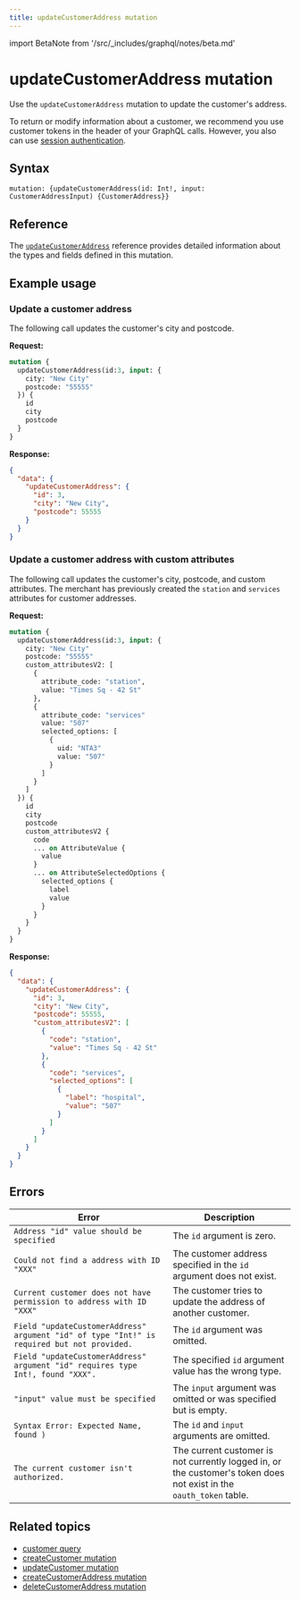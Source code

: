 ```yaml
---
title: updateCustomerAddress mutation
---
```


import BetaNote from '/src/_includes/graphql/notes/beta.md'

# updateCustomerAddress mutation

Use the `updateCustomerAddress` mutation to update the customer's address.

To return or modify information about a customer, we recommend you use customer tokens in the header of your GraphQL calls. However, you also can use [session authentication](https://developer.adobe.com/commerce/webapi/get-started/authentication/gs-authentication-session).

## Syntax

`mutation: {updateCustomerAddress(id: Int!, input: CustomerAddressInput) {CustomerAddress}}`

## Reference

The [`updateCustomerAddress`](https://developer.adobe.com/commerce/webapi/graphql-api/index.html#mutation-updateCustomerAddress) reference provides detailed information about the types and fields defined in this mutation.

## Example usage

### Update a customer address

The following call updates the customer's city and postcode.

**Request:**

```graphql
mutation {
  updateCustomerAddress(id:3, input: {
    city: "New City"
    postcode: "55555"
  }) {
    id
    city
    postcode
  }
}
```

**Response:**

```json
{
  "data": {
    "updateCustomerAddress": {
      "id": 3,
      "city": "New City",
      "postcode": 55555
    }
  }
}
```

### Update a customer address with custom attributes

<BetaNote />

The following call updates the customer's city, postcode, and custom attributes. The merchant has previously created the `station` and `services` attributes for customer addresses.

**Request:**

```graphql
mutation {
  updateCustomerAddress(id:3, input: {
    city: "New City"
    postcode: "55555"
    custom_attributesV2: [
      {
        attribute_code: "station",
        value: "Times Sq - 42 St"
      },
      {
        attribute_code: "services"
        value: "507"
        selected_options: [
          {
            uid: "NTA3"
            value: "507"
          }
        ]
      }
    ]
  }) {
    id
    city
    postcode
    custom_attributesV2 {
      code
      ... on AttributeValue {
        value
      }
      ... on AttributeSelectedOptions {
        selected_options {
          label
          value
        }
      }
    }
  }
}
```

**Response:**

```json
{
  "data": {
    "updateCustomerAddress": {
      "id": 3,
      "city": "New City",
      "postcode": 55555,
      "custom_attributesV2": [
        {
          "code": "station",
          "value": "Times Sq - 42 St"
        },
        {
          "code": "services",
          "selected_options": [
            {
              "label": "hospital",
              "value": "507"
            }
          ]
        }
      ]
    }
  }
}
```

## Errors

Error | Description
--- | ---
`Address "id" value should be specified` | The `id` argument is zero.
`Could not find a address with ID "XXX"` | The customer address specified in the `id` argument does not exist.
`Current customer does not have permission to address with ID "XXX"` | The customer tries to update the address of another customer.
`Field "updateCustomerAddress" argument "id" of type "Int!" is required but not provided.` | The `id` argument was omitted.
`Field "updateCustomerAddress" argument "id" requires type Int!, found "XXX".` | The specified `id` argument value has the wrong type.
`"input" value must be specified` | The `input` argument was omitted or was specified but is empty.
`Syntax Error: Expected Name, found )` | The `id` and `input` arguments are omitted.
`The current customer isn't authorized.` | The current customer is not currently logged in, or the customer's token does not exist in the `oauth_token` table.

## Related topics

*  [customer query](../queries/customer.md)
*  [createCustomer mutation](create.md)
*  [updateCustomer mutation](update.md)
*  [createCustomerAddress mutation](create-address.md)
*  [deleteCustomerAddress mutation](delete-address.md)
